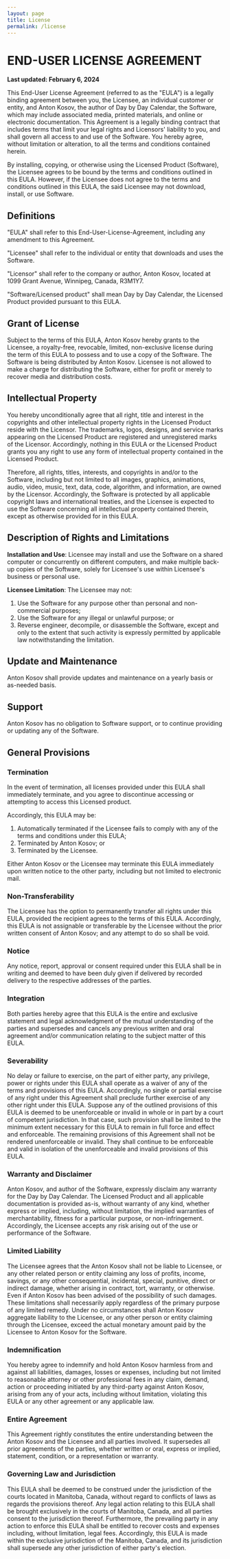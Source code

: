 ```yaml
---
layout: page
title: License
permalink: /license
---
```


# END-USER LICENSE AGREEMENT

**Last updated: February 6, 2024**

This End-User License Agreement (referred to as the "EULA") is a legally binding agreement between you, the Licensee, an individual customer or entity, and Anton Kosov, the author of Day by Day Calendar, the Software, which may include associated media, printed materials, and online or electronic documentation. This Agreement is a legally binding contract that includes terms that limit your legal rights and Licensors' liability to you, and shall govern all access to and use of the Software. You hereby agree, without limitation or alteration, to all the terms and conditions contained herein.

By installing, copying, or otherwise using the Licensed Product (Software), the Licensee agrees to be bound by the terms and conditions outlined in this EULA. However, if the Licensee does not agree to the terms and conditions outlined in this EULA, the said Licensee may not download, install, or use Software.

## Definitions

"EULA" shall refer to this End-User-License-Agreement, including any amendment to this Agreement.

"Licensee" shall refer to the individual or entity that downloads and uses the Software.

"Licensor" shall refer to the company or author, Anton Kosov, located at 1099 Grant Avenue, Winnipeg, Canada, R3M1Y7.

"Software/Licensed product" shall mean Day by Day Calendar, the Licensed Product provided pursuant to this EULA.

## Grant of License

Subject to the terms of this EULA, Anton Kosov hereby grants to the Licensee, a royalty-free, revocable, limited, non-exclusive license during the term of this EULA to possess and to use a copy of the Software. The Software is being distributed by Anton Kosov. Licensee is not allowed to make a charge for distributing the Software, either for profit or merely to recover media and distribution costs.

## Intellectual Property

You hereby unconditionally agree that all right, title and interest in the copyrights and other intellectual property rights in the Licensed Product reside with the Licensor. The trademarks, logos, designs, and service marks appearing on the Licensed Product are registered and unregistered marks of the Licensor.  Accordingly, nothing in this EULA or the Licensed Product grants you any right to use any form of intellectual property contained in the Licensed Product.

Therefore, all rights, titles, interests, and copyrights in and/or to the Software, including but not limited to all images, graphics, animations, audio, video, music, text, data, code, algorithm, and information, are owned by the Licensor. Accordingly, the Software is protected by all applicable copyright laws and international treaties, and the Licensee is expected to use the Software concerning all intellectual property contained therein, except as otherwise provided for in this EULA.

## Description of Rights and Limitations

**Installation and Use**: Licensee may install and use the Software on a shared computer or concurrently on different computers, and make multiple back-up copies of the Software, solely for Licensee's use within Licensee's business or personal use.

**Licensee Limitation**: The Licensee may not:

1. Use the Software for any purpose other than personal and non-commercial purposes;
2. Use the Software for any illegal or unlawful purpose; or
3. Reverse engineer, decompile, or disassemble the Software, except and only to the extent that such activity is expressly permitted by applicable law notwithstanding the limitation.

## Update and Maintenance

Anton Kosov shall provide updates and maintenance on a yearly basis or as-needed basis.

## Support

Anton Kosov has no obligation to Software support, or to continue providing or updating any of the Software.

## General Provisions

### Termination

In the event of termination, all licenses provided under this EULA shall immediately terminate, and you agree to discontinue accessing or attempting to access this Licensed product.

Accordingly, this EULA may be:

1. Automatically terminated if the Licensee fails to comply with any of the terms and conditions under this EULA;
2. Terminated by Anton Kosov; or
3. Terminated by the Licensee.

Either Anton Kosov or the Licensee may terminate this EULA immediately upon written notice to the other party, including but not limited to electronic mail.

### Non-Transferability

The Licensee has the option to permanently transfer all rights under this EULA, provided the recipient agrees to the terms of this EULA. Accordingly, this EULA is not assignable or transferable by the Licensee without the prior written consent of Anton Kosov; and any attempt to do so shall be void.

### Notice

Any notice, report, approval or consent required under this EULA shall be in writing and deemed to have been duly given if delivered by recorded delivery to the respective addresses of the parties.

### Integration

Both parties hereby agree that this EULA is the entire and exclusive statement and legal acknowledgment of the mutual understanding of the parties and supersedes and cancels any previous written and oral agreement and/or communication relating to the subject matter of this EULA.

### Severability

No delay or failure to exercise, on the part of either party, any privilege, power or rights under this EULA shall operate as a waiver of any of the terms and provisions of this EULA. Accordingly, no single or partial exercise of any right under this Agreement shall preclude further exercise of any other right under this EULA. Suppose any of the outlined provisions of this EULA is deemed to be unenforceable or invalid in whole or in part by a court of competent jurisdiction. In that case, such provision shall be limited to the minimum extent necessary for this EULA to remain in full force and effect and enforceable. The remaining provisions of this Agreement shall not be rendered unenforceable or invalid. They shall continue to be enforceable and valid in isolation of the unenforceable and invalid provisions of this EULA.

### Warranty and Disclaimer

Anton Kosov, and author of the Software, expressly disclaim any warranty for the Day by Day Calendar. The Licensed Product and all applicable documentation is provided as-is, without warranty of any kind, whether express or implied, including, without limitation, the implied warranties of merchantability, fitness for a particular purpose, or non-infringement. Accordingly, the Licensee accepts any risk arising out of the use or performance of the Software.

### Limited Liability

The Licensee agrees that the Anton Kosov shall not be liable to Licensee, or any other related person or entity claiming any loss of profits, income, savings, or any other consequential, incidental, special, punitive, direct or indirect damage, whether arising in contract, tort, warranty, or otherwise. Even if Anton Kosov has been advised of the possibility of such damages. These limitations shall necessarily apply regardless of the primary purpose of any limited remedy. Under no circumstances shall Anton Kosov aggregate liability to the Licensee, or any other person or entity claiming through the Licensee, exceed the actual monetary amount paid by the Licensee to Anton Kosov for the Software.

### Indemnification

You hereby agree to indemnify and hold Anton Kosov harmless from and against all liabilities, damages, losses or expenses, including but not limited to reasonable attorney or other professional fees in any claim, demand, action or proceeding initiated by any third-party against Anton Kosov, arising from any of your acts, including without limitation, violating this EULA or any other agreement or any applicable law.

### Entire Agreement

This Agreement rightly constitutes the entire understanding between the Anton Kosov and the Licensee and all parties involved. It supersedes all prior agreements of the parties, whether written or oral, express or implied, statement, condition, or a representation or warranty.

### Governing Law and Jurisdiction

This EULA shall be deemed to be construed under the jurisdiction of the courts located in Manitoba, Canada, without regard to conflicts of laws as regards the provisions thereof. Any legal action relating to this EULA shall be brought exclusively in the courts of Manitoba, Canada, and all parties consent to the jurisdiction thereof. Furthermore, the prevailing party in any action to enforce this EULA shall be entitled to recover costs and expenses including, without limitation, legal fees. Accordingly, this EULA is made within the exclusive jurisdiction of the Manitoba, Canada, and its jurisdiction shall supersede any other jurisdiction of either party's election.
